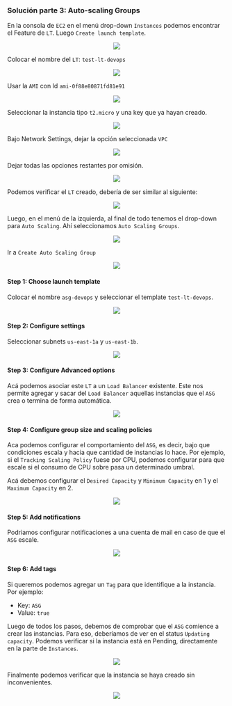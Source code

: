 ### Solución parte 3: Auto-scaling Groups

En la consola de `EC2` en el menú drop-down `Instances` podemos encontrar el Feature de `LT`. Luego `Create launch template`.  

<p align = "center">
<img src = "Extras/Imagenes/laboratorioCloud_EC2/asg/asg001.png">
</p>

Colocar el nombre del `LT`: `test-lt-devops`  

<p align = "center">
<img src = "Extras/Imagenes/laboratorioCloud_EC2/asg/asg002.png">
</p>

Usar la `AMI` con Id `ami-0f88e80871fd81e91`  

<p align = "center">
<img src = "Extras/Imagenes/laboratorioCloud_EC2/asg/asg003.png">
</p>

Seleccionar la instancia tipo `t2.micro` y una key que ya hayan creado.  

<p align = "center">
<img src = "Extras/Imagenes/laboratorioCloud_EC2/asg/asg004.png">
</p>

Bajo Network Settings, dejar la opción seleccionada `VPC`  

<p align = "center">
<img src = "Extras/Imagenes/laboratorioCloud_EC2/asg/asg005.png">
</p>

Dejar todas las opciones restantes por omisión.  

<p align = "center">
<img src = "Extras/Imagenes/laboratorioCloud_EC2/asg/asg006.png">
</p>

Podemos verificar el `LT` creado, debería de ser similar al siguiente:  

<p align = "center">
<img src = "Extras/Imagenes/laboratorioCloud_EC2/asg/asg007.png">
</p>

Luego, en el menú de la izquierda, al final de todo tenemos el drop-down para `Auto Scaling`. Ahí seleccionamos `Auto Scaling Groups`.  

<p align = "center">
<img src = "Extras/Imagenes/laboratorioCloud_EC2/asg/asg008.png">
</p>

Ir a `Create Auto Scaling Group`  

<p align = "center">
<img src = "Extras/Imagenes/laboratorioCloud_EC2/asg/asg009.png">
</p>


#### Step 1: Choose launch template

Colocar el nombre `asg-devops` y seleccionar el template `test-lt-devops`.  

<p align = "center">
<img src = "Extras/Imagenes/laboratorioCloud_EC2/asg/asg010.png">
</p>

#### Step 2: Configure settings

Seleccionar subnets `us-east-1a` y `us-east-1b`.  

<p align = "center">
<img src = "Extras/Imagenes/laboratorioCloud_EC2/asg/asg011.png">
</p>

#### Step 3: Configure Advanced options

Acá podemos asociar este `LT` a un `Load Balancer` existente. Este nos permite agregar y sacar del `Load Balancer` aquellas instancias que el `ASG` crea o termina de forma automática.  

<p align = "center">
<img src = "Extras/Imagenes/laboratorioCloud_EC2/asg/asg012.png">
</p>

#### Step 4: Configure group size and scaling policies

Aca podemos configurar el comportamiento del `ASG`, es decir, bajo que condiciones escala y hacia que cantidad de instancias lo hace. Por ejemplo, si el `Tracking Scaling Policy` fuese por CPU, podemos configurar para que escale si el consumo de CPU sobre pasa un determinado umbral.  

Acá debemos configurar el `Desired Capacity` y `Minimum Capacity` en 1 y el `Maximum Capacity` en 2.  

<p align = "center">
<img src = "Extras/Imagenes/laboratorioCloud_EC2/asg/asg013.png">
</p>

#### Step 5: Add notifications

Podriamos configurar notificaciones a una cuenta de mail en caso de que el `ASG` escale.  

<p align = "center">
<img src = "Extras/Imagenes/laboratorioCloud_EC2/asg/asg014.png">
</p>

#### Step 6: Add tags

Si queremos podemos agregar un `Tag` para que identifique a la instancia. Por ejemplo:  
* Key: `ASG`
* Value: `true`  

Luego de todos los pasos, debemos de comprobar que el `ASG` comience a crear las instancias. Para eso, deberíamos de ver en el status `Updating capacity`. Podemos verificar si la instancia está en Pending, directamente en la parte de `Instances`.  

<p align = "center">
<img src = "Extras/Imagenes/laboratorioCloud_EC2/asg/asg015.png">
</p>

Finalmente podemos verificar que la instancia se haya creado sin inconvenientes.  

<p align = "center">
<img src = "Extras/Imagenes/laboratorioCloud_EC2/asg/asg016.png">
</p>